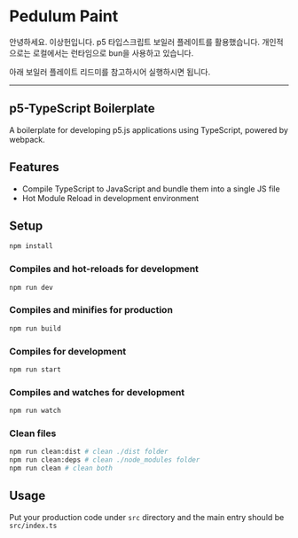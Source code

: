 # Pedulum Paint

안녕하세요. 이상헌입니다.
p5 타입스크립트 보일러 플레이트를 활용했습니다.
개인적으로는 로컬에서는 런타임으로 bun을 사용하고 있습니다.

아래 보일러 플레이트 리드미를 참고하시어 실행하시면 됩니다.

---

## p5-TypeScript Boilerplate

A boilerplate for developing p5.js applications using TypeScript, powered by webpack.

## Features

- Compile TypeScript to JavaScript and bundle them into a single JS file
- Hot Module Reload in development environment

## Setup

```bash
npm install
```

### Compiles and hot-reloads for development

```bash
npm run dev
```

### Compiles and minifies for production

```bash
npm run build
```

### Compiles for development

```bash
npm run start
```

### Compiles and watches for development

```bash
npm run watch
```

### Clean files

```bash
npm run clean:dist # clean ./dist folder
npm run clean:deps # clean ./node_modules folder
npm run clean # clean both
```

## Usage

Put your production code under `src` directory and the main entry should be `src/index.ts`
